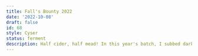 ```yaml
---
title: Fall's Bounty 2022
date: '2022-10-08'
draft: false
id: 68
style: Cyser
status: ferment
description: Half cider, half mead! In this year's batch, I subbed dark, robust WF honey for the usual brown sugar.
---
```

